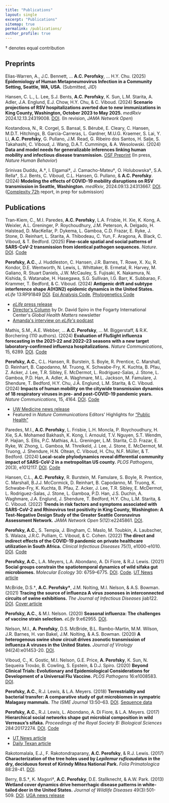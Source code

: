 ```yaml
---
title: "Publications"
layout: single
excerpt: "Publications"
sitemap: true
permalink: /publications/
author_profile: true
---
```


† denotes equal contribution

## Preprints

Elias-Warren, A., J.C. Bennett, ... **A.C. Perofsky**, ... H.Y. Chu. (2025) **Epidemiology of Human Metapneumovirus Infection in a Community Setting, Seattle, WA, USA.** (Submitted, *JID*)

Hansen, C. L., L. Lee, S.J. Bents, **A.C. Perofsky**, K. Sun, L.M. Starita, A. Adler, J.A. Englund, E.J. Chow, H.Y. Chu, & C. Viboud. (2024) **Scenario projections of RSV hospitalizations averted due to new immunizations in King County, Washington, October 2023 to May 2025.** *medRxiv* 2024.12.13.24319008. [DOI](https://doi.org/10.1101/2024.12.13.24319008). (In revision, *JAMA Network Open*)

Kostandova, N., R. Corgel, S. Bansal, S. Bérubé, E. Cleary, C. Hansen, M.D.T. Hitchings, B. García-Carreras, L. Gardner, M.U.G. Kraemer, S. Lai, Y. Li, **A.C. Perofsky**, G. Pullano, J.M. Read, G. Ribeiro dos Santos, H. Salje, S. Takahashi, C. Viboud, J. Wang, D.A.T. Cummings, & A. Wesolowski. (2024) **Data and model needs for generalizable inferences linking human mobility and infectious disease transmission.** [OSF Preprint](https://osf.io/y9mzd/download) (In press, *Nature Human Behavior*)

Srinivas Duddu, A.†, I. Elgamal†, J. Camacho-Mateu†, O. Holubowska†, S.A. Rella†, S.J. Bents, C. Viboud, C.L. Hansen, G. Pullano, & **A.C. Perofsky**. (2024) **Modeling the effects of COVID-19 mobility disruptions on RSV transmission in Seattle, Washington.** _medRxiv_, 2024.09.13.24313667. [DOI](https://doi.org/10.1101/2024.09.13.24313667). ([Complexity 72h](https://complexity72h.com/) report, in prep for submission)

## Publications
Tran-Kiem, C., M.I. Paredes, **A.C. Perofsky**, L.A. Frisbie, H. Xie, K. Kong, A. Weixler, A.L. Greninger, P. Roychoudhury, J.M. Peterson, A. Delgado, H. Halstead, D. MacKellar, P. Dykema, L. Gamboa, C.D. Frazar, E. Ryke, J. Stone, D. Reinhart, L. Starita, A. Thibodeau, C. Yun, F. Aragona, A. Black, C. Viboud, & T. Bedford. (2025) **Fine-scale spatial and social patterns of SARS-CoV-2 transmission from identical pathogen sequences.** _Nature_. [DOI](https://doi.org/10.1101/2024.05.24.24307811). [Code](https://github.com/blab/phylo-kernel-public)


**Perofsky, A.C.**, J. Huddleston, C. Hansen, J.R. Barnes, T. Rowe, X. Xu, R. Kondor, D.E. Wentworth, N. Lewis, L. Whittaker, B. Ermetal, R. Harvey, M. Galiano, R. Stuart Daniels, J.W. McCauley, S. Fujisaki, K. Nakamura, N. Kishida, S. Watanabe, H. Hasegawa, S.G. Sullivan, I.G. Barr, K. Subbarao, F. Krammer, T. Bedford, & C. Viboud. (2024) **Antigenic drift and subtype interference shape A(H3N2) epidemic dynamics in the United States.** _eLife_ 13:RP91849 [DOI](https://doi.org/10.7554/eLife.91849). [Epi Analysis Code](https://github.com/aperofsky/H3N2_Antigenic_Epi), [Phylogenetics Code](https://github.com/blab/perofsky-ili-antigenicity)
* [_eLife_ press release](https://elifesciences.org/for-the-press/2cf176e8/interactions-between-flu-subtypes-predict-epidemic-severity-more-than-virus-evolution)
* [Director's Column](https://www.fic.nih.gov/News/GlobalHealthMatters/march-april-2024/Pages/charting-evolutionary-course-of-influenza.aspx) by Dr. David Spiro in the Fogarty International Center's _Global Health Matters_ newsletter
* [Amanda's interview on _eLife's_ podcast](https://elifesciences.org/podcast/episode92#1373)

Mathis, S.M., A.E. Webber, ... **A.C. Perofsky**, ... M. Biggerstaff, & R.K. Borchering (110 authors). (2024) **Evaluation of FluSight influenza forecasting in the 2021–22 and 2022–23 seasons with a new target laboratory-confirmed influenza hospitalizations.** _Nature Communications_, 15, 6289. [DOI](https://doi.org/10.1038/s41467-024-50601-9). [Code](https://github.com/cdcepi/FluSight-manuscripts)

**Perofsky, A.C.**, C.L. Hansen, R. Burstein, S. Boyle, R. Prentice, C. Marshall, D. Reinhart, B. Capodanno, M. Truong, K. Schwabe-Fry, K. Kuchta, B. Pfau, Z. Acker, J. Lee, T.R. Sibley, E. McDermot, L. Rodriguez-Salas, J. Stone, L. Gamboa, P.D. Han, A. Adler, A. Waghmare, M.L. Jackson, M. Famulare, J. Shendure, T. Bedford, H.Y. Chu, J.A. Englund, L.M. Starita, & C. Viboud. (2024) **Impacts of human mobility on the citywide transmission dynamics of 18 respiratory viruses in pre- and post-COVID-19 pandemic years.** _Nature Communications_, 15, 4164. [DOI](https://doi.org/10.1038/s41467-024-48528-2). [Code](https://github.com/aperofsky/seattle_mobility_rt)
* [UW Medicine news release](https://newsroom.uw.edu/news-releases/study-tracks-effects-of-mobility-on-respiratory-virus-spread)
* Featured in _Nature Communications_ Editors’ Highlights for [“Public Health”](https://www.nature.com/collections/jcbdhegiab)

Paredes, M.I., **A.C. Perofsky**, L. Frisbie, L.H. Moncla, P. Roychoudhury, H. Xie, S.A. Mohamed Bakhash, K. Kong, I. Arnould, T.V. Nguyen, S.T. Wendm, P. Hajian, S. Ellis, P.C. Mathias, A.L. Greninger, L.M. Starita, C.D. Frazar, E. Ryke, W. Zhong, L. Gamboa, M. Threlkeld, J. Lee, J. Stone, E. McDermot, M. Truong, J. Shendure, H.N. Oltean, C. Viboud, H. Chu, N.F. Müller, & T. Bedford. (2024) **Local-scale phylodynamics reveal differential community impact of SARS-CoV-2 in a metropolitan US county.** _PLOS Pathogens_, 20(3), e1012117. [DOI](https://doi.org/10.1371/journal.ppat.1012117). [Code](https://github.com/blab/ncov-king-county)

Hansen, C.L., **A.C. Perofsky**, R. Burstein, M. Famulare, S. Boyle, R. Prentice, C. Marshall, B.J.J. McCormick, D. Reinhart, B. Capodanno, M. Truong, K. Schwabe-Fry, K. Kuchta, B. Pfau, Z. Acker, J. Lee, T.R. Sibley, E. McDermot, L. Rodriguez-Salas, J. Stone, L. Gamboa, P.D. Han, J.S. Duchin, A. Waghmare, J.A. Englund, J. Shendure, T. Bedford, H.Y. Chu, L.M. Starita, & C. Viboud. (2022) **Trends in risk factors and symptoms associated with SARS-CoV-2 and Rhinovirus test positivity in King County, Washington: A Test-Negative Design Study of the Greater Seattle Coronavirus Assessment Network.** _JAMA Network Open_ 5(12):e2245861. [DOI](https://doi.org/10.1001/jamanetworkopen.2022.45861).

**Perofsky, A.C.**, S. Tempia, J. Bingham, C. Maslo, M. Toubkin, A. Laubscher, S. Walaza, J.R.C. Pulliam, C. Viboud, & C. Cohen. (2022) **The direct and indirect effects of the COVID-19 pandemic on private healthcare utilization in South Africa.** _Clinical Infectious Diseases_ 75(1), e1000-e1010. [DOI](https://doi.org/10.1093/cid/ciac055). [Code](https://github.com/aperofsky/South_Africa_Healthcare_Use_during_COVID)

**Perofsky, A.C.**,  L.A. Meyers, L.A. Abondano, A. Di Fiore, & R.J. Lewis. (2021) **Social groups constrain the spatiotemporal dynamics of wild sifaka gut microbiomes.** _Molecular Ecology_ 30: 6759–6775. [DOI](https://doi.org/10.1111/mec.16193). [Code](https://github.com/aperofsky/sifaka-temporal-microbiome). [UT News article](https://news.utexas.edu/2021/12/03/how-social-dynamics-influence-the-gut-microbes-of-wild-lemurs/)

McBride, D.S.†, **A.C. Perofsky†**, J.M. Nolting, M.I. Nelson, & A.S. Bowman. (2021) **Tracing the source of influenza A virus zoonoses in interconnected circuits of swine exhibitions.** _The Journal of Infectious Diseases_ jiab122. [DOI](https://doi.org/10.1093/infdis/jiab122). [Cover article](https://academic.oup.com/jid/issue/224/3)

**Perofsky, A.C.**, & M.I. Nelson. (2020) **Seasonal influenza: The challenges of vaccine strain selection.** _eLife_ 9:e62955. [DOI](https://doi.org/10.7554/eLife.62955).

Nelson, M.I., **A. Perofsky**, D.S. McBride, B.L. Rambo-Martin, M.M. Wilson, J.R. Barnes, H. van Bakel, J.M. Nolting, & A.S. Bowman. (2020) **A heterogenous swine show circuit drives zoonotic transmission of influenza A viruses in the United States.** _Journal of Virology_ 94(24):e01453-20. [DOI](https://doi.org/10.1128/JVI.01453-20).

Viboud, C., K. Gostic, M.I. Nelson, G.E. Price, **A. Perofsky**, K. Sun, N. Sequeira Trovão, B. Cowling, S. Epstein, & D.J. Spiro. (2020) **Beyond Clinical Trials: Evolutionary and Epidemiological Considerations for Development of a Universal Flu Vaccine.** _PLOS Pathogens_ 16:e1008583. [DOI](https://doi.org/10.1371/journal.ppat.1008583).

**Perofsky, A.C.**, R.J. Lewis, & L.A. Meyers. (2018) **Terrestriality and bacterial transfer: A comparative study of gut microbiomes in sympatric Malagasy mammals.** _The ISME Journal_ 13:50–63. [DOI](https://doi.org/10.1038/s41396-018-0251-5). [Sequence data](https://www.ncbi.nlm.nih.gov/sra/?term=SRP155052)

**Perofsky, A.C.**, R.J. Lewis, L. Abondano, A. Di Fiore, & L.A. Meyers. (2017) **Hierarchical social networks shape gut microbial composition in wild Verreaux’s sifaka.** _Proceedings of the Royal Society B: Biological Sciences_ 284:20172274. [DOI](https://doi.org/10.1098/rspb.2017.2274). [Code](https://datadryad.org/stash/dataset/doi:10.5061/dryad.qf731)
* [UT News article](https://news.utexas.edu/2017/12/07/gut-microbiome-influenced-heavily-by-social-circles)
* [Daily Texan article](https://thedailytexan.com/2018/03/28/little-leaping-lemurs-social-lives-influence-what-bacteria-is-found-in-their-digestive/)

Rakotomalala, E.J., F. Rakotondraparany, **A.C. Perofsky**, & R.J. Lewis. (2017) **Characterization of the tree holes used by _Lepilemur ruficaudatus_ in the dry, deciduous forest of Kirindy Mitea National Park.** _Folia Primatologica_ 88:28-41. [DOI](https://doi.org/10.1159/000464406).

Berry, B.S.†, K. Magori†, **A.C. Perofsky**, D.E. Stallknecht, & A.W. Park. (2013) **Wetland cover dynamics drive hemorrhagic disease patterns in white-tailed deer in the United States.** _Journal of Wildlife Diseases_ 49(3):501-509. [DOI](https://doi.org/10.7589/2012-11-283). [UGA news release](https://www.ecology.uga.edu/connections-found-between-wetland-cover-transmission-rates-of-hemorrhagic-disease-in-white-tailed-deer/)
